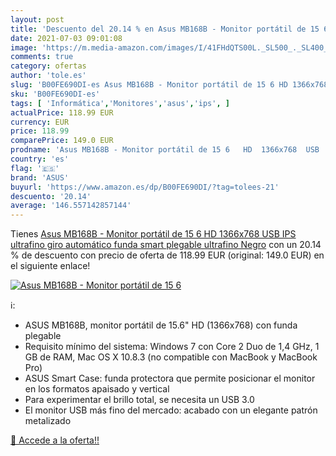 ```yaml
---
layout: post
title: 'Descuento del 20.14 % en Asus MB168B - Monitor portátil de 15 6  '
date: 2021-07-03 09:01:08
image: 'https://m.media-amazon.com/images/I/41FHdQTS00L._SL500_._SL400_.jpg'
comments: true
category: ofertas
author: 'tole.es'
slug: 'B00FE690DI-es Asus MB168B - Monitor portátil de 15 6 HD 1366x768 USB IPS...'
sku: 'B00FE690DI-es'
tags: [ 'Informática','Monitores','asus','ips', ]
actualPrice: 118.99 EUR
currency: EUR
price: 118.99
comparePrice: 149.0 EUR
prodname: 'Asus MB168B - Monitor portátil de 15 6   HD  1366x768  USB  IPS  ultrafino  giro automático  funda smart plegable  ultrafino  Negro'
country: 'es'
flag: '🇪🇸'
brand: 'ASUS'
buyurl: 'https://www.amazon.es/dp/B00FE690DI/?tag=tolees-21'
descuento: '20.14'
average: '146.557142857144'
---
```


Tienes [Asus MB168B - Monitor portátil de 15 6   HD  1366x768  USB  IPS  ultrafino  giro automático  funda smart plegable  ultrafino  Negro](https://www.amazon.es/dp/B00FE690DI/?tag=tolees-21) con un 20.14 % de descuento con precio de oferta de 118.99 EUR (original: 149.0 EUR) en el siguiente enlace!

[![Asus MB168B - Monitor portátil de 15 6  ](https://m.media-amazon.com/images/I/41FHdQTS00L._SL500_._SL400_.jpg)](https://www.amazon.es/dp/B00FE690DI/?tag=tolees-21)

ℹ️:

- ASUS MB168B, monitor portátil de 15.6" HD (1366x768) con funda plegable
- Requisito mínimo del sistema: Windows 7 con Core 2 Duo de 1,4 GHz, 1 GB de RAM, Mac OS X 10.8.3 (no compatible con MacBook y MacBook Pro)
- ASUS Smart Case: funda protectora que permite posicionar el monitor en los formatos apaisado y vertical
- Para experimentar el brillo total, se necesita un USB 3.0
- El monitor USB más fino del mercado: acabado con un elegante patrón metalizado

[🛒 Accede a la oferta!!](https://www.amazon.es/dp/B00FE690DI/?tag=tolees-21)
